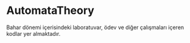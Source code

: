 # AutomataTheory
Bahar dönemi içerisindeki laboratuvar, ödev ve diğer çalışmaları içeren kodlar yer almaktadır.

